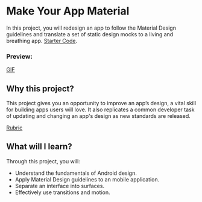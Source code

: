 # Make Your App Material
In this project, you will redesign an app to follow the Material Design guidelines and translate a set of static design mocks to a living and breathing app.
[Starter Code][1].
### Preview:
[GIF][3]

## Why this project?

This project gives you an opportunity to improve an app’s design, a vital skill for building apps users will love. It also replicates a common developer task of updating and changing an app's design as new standards are released.

[Rubric][2]

## What will I learn?
Through this project, you will:
- Understand the fundamentals of Android design.
- Apply Material Design guidelines to an mobile application.
- Separate an interface into surfaces.
- Effectively use transitions and motion.

[1]:https://github.com/udacity/xyz-reader-starter-code
[2]:https://review.udacity.com/#!/rubrics/63/view
[3]:https://media.giphy.com/media/JLny4CpPMI06c/giphy.gif
